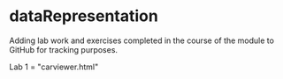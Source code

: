 # dataRepresentation

Adding lab work and exercises completed in the course of the module to GitHub for tracking purposes.

Lab 1 = "carviewer.html"
